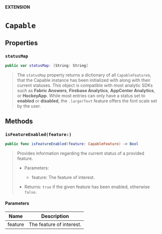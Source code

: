 **EXTENSION**

# `Capable`

## Properties
### `statusMap`

```swift
public var statusMap: [String: String]
```

> The `statusMap` property returns a dictionary of all `CapableFeature`s, that the Capable instance has been initialized with along with their current statuses. This object is compatible with most analytic SDKs such as **Fabric Answers**, **Firebase Analytics**, **AppCenter Analytics**, or **HockeyApp**.
> While most entries can only have a status set to **enabled** or **disabled**, the `.largerText` feature offers the font scale set by the user.

## Methods
### `isFeatureEnabled(feature:)`

```swift
public func isFeatureEnabled(feature: CapableFeature) -> Bool
```

> Provides information regarding the current status of a provided feature.
>
> - Parameters:
>    - feature: The feature of interest.
>
> - Returns: `true` if the given feature has been enabled, otherwise `false`.

#### Parameters

| Name | Description |
| ---- | ----------- |
| feature | The feature of interest. |